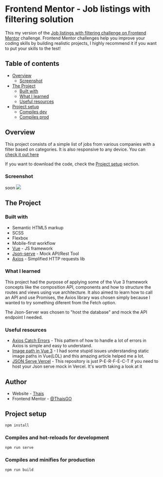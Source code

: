 # Frontend Mentor - Job listings with filtering solution

This my version of the [Job listings with filtering challenge on Frontend Mentor](https://www.frontendmentor.io/challenges/job-listings-with-filtering-ivstIPCt) challenge. 
Frontend Mentor challenges help you improve your coding skills by building realistic projects, I highly recommend it if you want to put your skills to the test!

## Table of contents

- [Overview](#overview)
  - [Screenshot](#screenshot)
- [The Project](#the-project)
  - [Built with](#built-with)
  - [What I learned](#what-i-learned)
  - [Useful resources](#useful-resources)
- [Project setup](#project-setup)
  - [Compiles dev](#Compiles-and-hot-reloads-for-development)
  - [Compiles prod](#Compiles-and-minifies-for-production)

## Overview

This project consists of a simple list of jobs from various companies with a filter based on categories. 
It is also responsive to any device.
You can [check it out here](https://jobs-list-eight.vercel.app/) 

If you want to download the code, check the [Project setup](#project-setup) section.

### Screenshot
<!-- TODO -->
soon
![](./screenshot.jpg)

## The Project

### Built with

- Semantic HTML5 markup
- SCSS
- Flexbox
- Mobile-first workflow
- [Vue](https://vuejs.org/) - JS framework
- [Json-serve](https://www.npmjs.com/package/json-server) - Mock API/Rest Tool
- [Axios](https://axios-http.com/docs/intro) - Simplified HTTP requests lib

### What I learned

This project had the purpose of applying some of the Vue 3 framework concepts like the composition API, components and how to structure the routes and views using vue architecture. It also aimed to learn how to call an API and use Promises, the Axios library was chosen simply because I wanted to try something diferent from the Fetch option.

The Json-Server was chosen to "host the database" and mock the API endpoint I needed.

### Useful resources

- [Axios Catch Errors](https://gist.github.com/fgilio/230ccd514e9381fafa51608fcf137253) - This pattern of how to handle a lot of errors in Axios is simple and easy to understand.
- [Image path in Vue 3](https://medium.com/codex/static-vs-dynamic-images-paths-in-vue3-8f1e5628856d) - I had some stupid issues understanding static image paths in Vue(LOL) and this amazing article helped me a lot.
- [JSON Serve Vercel](https://github.com/kitloong/json-server-vercel) - This repository is just P-E-R-F-E-C-T if you need to host your Json serve mock in Vercel. It's worth taking a look at it  

## Author

- Website - [Thais](https://github.com/ThaisGO)
- Frontend Mentor - [@ThaisGO](https://www.frontendmentor.io/profile/ThaisGO)

## Project setup
```
npm install
```
### Compiles and hot-reloads for development
```
npm run serve
```

### Compiles and minifies for production
```
npm run build
```

